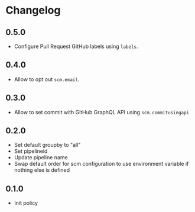 # Changelog

## 0.5.0

* Configure Pull Request GitHub labels using `labels`.

## 0.4.0

* Allow to opt out `scm.email`.

## 0.3.0

* Allow to set commit with GitHub GraphQL API using `scm.commitusingapi`

## 0.2.0

* Set default groupby to "all"
* Set pipelineid
* Update pipeline name
* Swap default order for scm configuration to use environment variable if nothing else is defined

## 0.1.0

* Init policy
